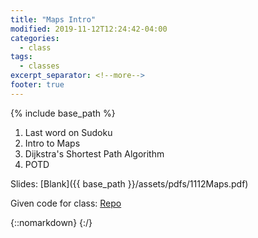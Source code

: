 ```yaml
---
title: "Maps Intro"
modified: 2019-11-12T12:24:42-04:00
categories:
  - class
tags:
  - classes
excerpt_separator: <!--more-->
footer: true
---
```


{% include base_path %}

1. Last word on Sudoku
2. Intro to Maps
3. Dijkstra's Shortest Path Algorithm
4. POTD

<!--more-->

Slides: [Blank]({{ base_path }}/assets/pdfs/1112Maps.pdf)

Given code for class: [Repo](https://github.students.cs.ubc.ca/cpsc203-2019w-t1/LecMap)

{::nomarkdown}
<object data="{{ base_path }}/assets/pdfs/1112Maps.pdf" width="500" height="500" type='application/pdf'/>
</object>
{:/}

